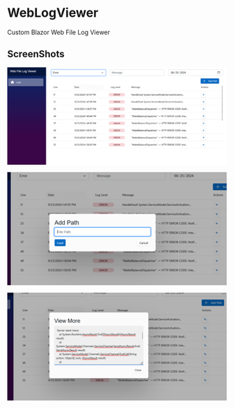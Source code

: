 # WebLogViewer
Custom Blazor Web File Log Viewer

## ScreenShots

![screenshot](/assets/images/datatable.png)

![screenshot1](/assets/images/add_file_path.png)

![screenshot2](/assets/images/view_more.png)